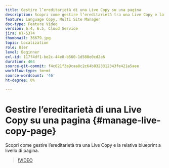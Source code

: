 ```yaml
---
title: Gestire l’ereditarietà di una Live Copy su una pagina
description: Scopri come gestire l’ereditarietà tra una Live Copy e la relativa blueprint a livello di pagina
feature: Language Copy, Multi Site Manager
doc-type: Feature Video
version: 6.4, 6.5, Cloud Service
jira: KT-5374
thumbnail: 36679.jpg
topic: Localization
role: User
level: Beginner
exl-id: 117f4df1-be2c-44e8-b560-1d588e0cd2a6
duration: 464
source-git-commit: f4c621f3a9caa8c2c64b8323312343fe421a5aee
workflow-type: tm+mt
source-wordcount: '46'
ht-degree: 0%

---
```


# Gestire l’ereditarietà di una Live Copy su una pagina {#manage-live-copy-page}

Scopri come gestire l’ereditarietà tra una Live Copy e la relativa blueprint a livello di pagina.
>[!VIDEO](https://video.tv.adobe.com/v/36679?quality=12&learn=on)
